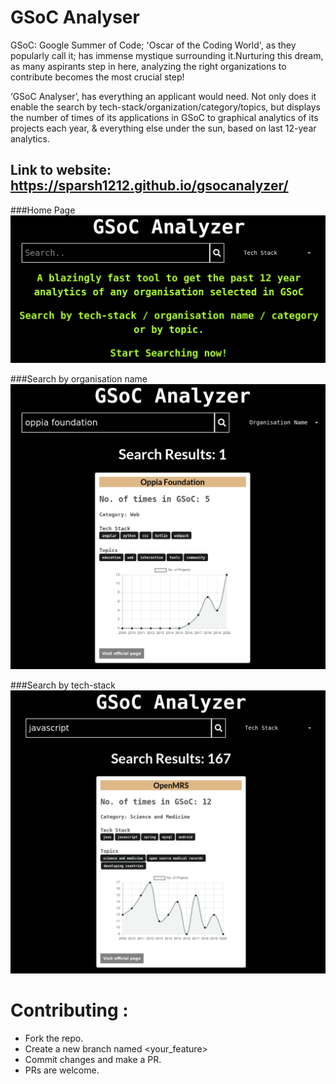 # GSoC Analyser

GSoC: Google Summer of Code; 'Oscar of the Coding World', as they popularly call it; has immense mystique surrounding it.Nurturing this dream, as many aspirants step in here, analyzing the right organizations to contribute becomes the most crucial step!

‘GSoC Analyser’, has everything an applicant would need. Not only does it enable the search by tech-stack/organization/category/topics, but displays the number of times of its applications in GSoC to graphical analytics of its projects each year, & everything else under the sun, based on last 12-year analytics.

## Link to website: https://sparsh1212.github.io/gsocanalyzer/


###Home Page
![1](./homePage.png)

###Search by organisation name
![1](./mainPage1.png)

###Search by tech-stack
![1](./mainPage2.png)



# Contributing :

- Fork the repo.
- Create a new branch named <your_feature>
- Commit changes and make a PR.
- PRs are welcome.
